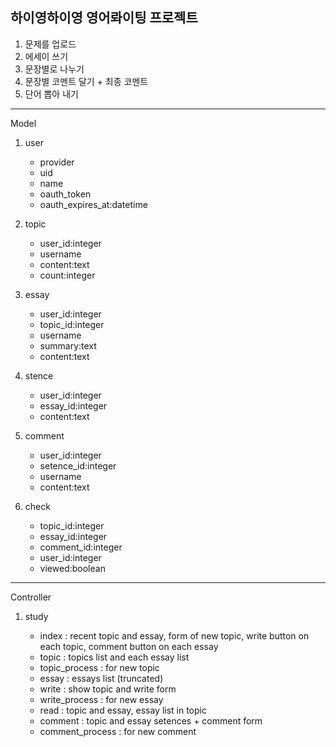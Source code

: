 하이영하이영 영어롸이팅 프로젝트
-----

1. 문제를 업로드
2. 에세이 쓰기
3. 문장별로 나누기
4. 문장별 코멘트 달기 + 최종 코멘트
5. 단어 뽑아 내기

-----
Model

1. user

	- provider
	- uid
	- name
	- oauth_token
	- oauth_expires_at:datetime
	
2. topic

	- user_id:integer
	- username
	- content:text
	- count:integer

3. essay

	- user_id:integer
	- topic_id:integer
	- username
	- summary:text
	- content:text
	
4. stence

	- user_id:integer
	- essay_id:integer
	- content:text
	
5. comment

	- user_id:integer
	- setence_id:integer
	- username
	- content:text
	
6. check

	- topic_id:integer
	- essay_id:integer
	- comment_id:integer
	- user_id:integer
	- viewed:boolean
	
	
-----
Controller

1. study

	- index : recent topic and essay, form of new topic, write button on each topic, comment button on each essay
	- topic : topics list and each essay list
	- topic_process : for new topic
	- essay : essays list (truncated)
	- write : show topic and write form
	- write_process : for new essay
	- read : topic and essay, essay list in topic
	- comment : topic and essay setences + comment form
	- comment_process : for new comment
	